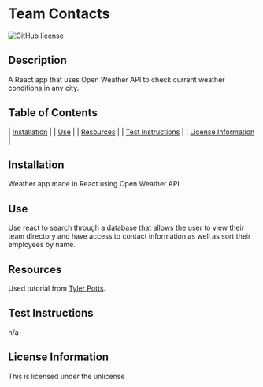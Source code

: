 # Team Contacts
  ![GitHub license](https://img.shields.io/badge/license-unlicense-blue.svg)

  ## Description
  A React app that uses Open Weather API to check current weather conditions in any city.

  <!-- ## Deployed Site
  [Daily Weather](https://evening-sierra-18713.herokuapp.com/)
  ![walkthrough](./public/images/walkthrough.png) -->


  ## Table of Contents
  
| [Installation](#installation) |
| [Use](#use) |
| [Resources](#resources) |
| [Test Instructions](#test-instructions) |
| [License Information](#license-information) |
    
  ## Installation
  Weather app made in React using Open Weather API
  
  ## Use
  Use react to search through a database that allows the user to view their team directory and have access to contact information as well as sort their employees by name.

  ## Resources
  Used tutorial from [Tyler Potts](https://www.youtube.com/watch?v=GuA0_Z1llYU).
  
  ## Test Instructions
  n/a
  
  ## License Information
  This is licensed under the unlicense
